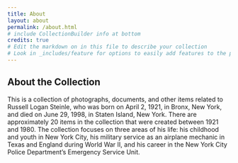 ```yaml
---
title: About
layout: about
permalink: /about.html
# include CollectionBuilder info at bottom
credits: true
# Edit the markdown on in this file to describe your collection
# Look in _includes/feature for options to easily add features to the page
---
```

## About the Collection

This is a collection of photographs, documents, and other items related to Russell Logan Steinle, who was born on April 2, 1921, in Bronx, New York, and died on June 29, 1998, in Staten Island, New York. There are approximately 20 items in the collection that were created between 1921 and 1980. The collection focuses on three areas of his life: his childhood and youth in New York City, his military service as an airplane mechanic in Texas and England during World War II, and his career in the New York City Police Department’s Emergency Service Unit.

